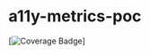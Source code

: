 # a11y-metrics-poc

[![Coverage Badge](https://img.shields.io/endpoint?url=https://github.com/dequelabs/a11y-metrics-poc/a11y_metrics__heads_main.json)]


